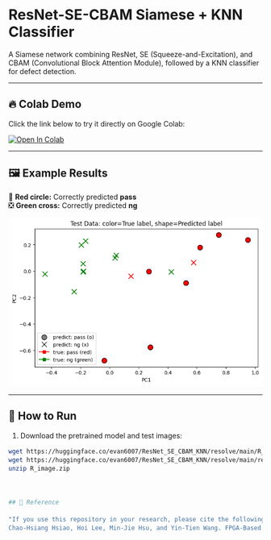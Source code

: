 # ResNet-SE-CBAM Siamese + KNN Classifier

A Siamese network combining ResNet, SE (Squeeze-and-Excitation), and CBAM (Convolutional Block Attention Module), followed by a KNN classifier for defect detection.

---

## 🔥 Colab Demo

Click the link below to try it directly on Google Colab:

[![Open In Colab](https://colab.research.google.com/assets/colab-badge.svg)](https://colab.research.google.com/drive/1kLoaVsBMfykAern0G3JncQDnrsTc3D6I?usp=sharing)


---

## 🖼️ Example Results

🔴 **Red circle:** Correctly predicted **pass**  
❎ **Green cross:** Correctly predicted **ng**  

<div align="center">
  <img src="https://github.com/evan6007/ResNet-SE-CBAM_Siamese/blob/main/Resnet_se_cbam_knn_demo_image.jpg" width="600">
</div>



---

## 🚀 How to Run

1. Download the pretrained model and test images:

```bash
wget https://huggingface.co/evan6007/ResNet_SE_CBAM_KNN/resolve/main/R_image.zip -O R_image.zip
wget https://huggingface.co/evan6007/ResNet_SE_CBAM_KNN/resolve/main/resnet_se_cbam_40_20.pth -O resnet_se_cbam_40_20.pth
unzip R_image.zip



## 📖 Reference

"If you use this repository in your research, please cite the following paper:  
Chao-Hsiang Hsiao, Hoi Lee, Min-Jie Hsu, and Yin-Tien Wang. FPGA-Based License Plate Recognition Using Convolutional Neural Networks. *Sensors*, 25(13):4233, 2025. Available at: https://www.mdpi.com/1424-8220/25/13/4233"

